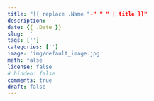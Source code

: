 ```yaml
---
title: "{{ replace .Name "-" " " | title }}"
description: 
date: {{ .Date }}
slug: ''
tags: ['']
categories: ['']
image: 'img/default_image.jpg'
math: false
license: false
# hidden: false
comments: true
draft: false
---
```

